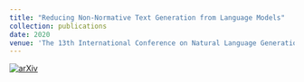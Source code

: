 ```yaml
---
title: "Reducing Non-Normative Text Generation from Language Models"
collection: publications
date: 2020
venue: 'The 13th International Conference on Natural Language Generation (INLG 2020)'
---
```

[![arXiv](https://img.shields.io/badge/arXiv-2001.08764-b31b1b.svg)](https://arxiv.org/abs/2001.08764)

